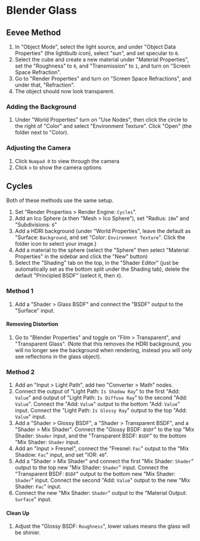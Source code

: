 # Blender Glass

## Eevee Method

1. In "Object Mode", select the light source, and under "Object Data Properties" (the lightbulb icon), select "sun", and set specular to `0`.
2. Select the cube and create a new material under "Material Properties", set the "Roughness" to `0`, and "Transmission" to `1`, and turn on "Screen Space Refraction".
3. Go to "Render Properties" and turn on "Screen Space Refractions", and under that, "Refraction".
4. The object should now look transparent.

### Adding the Background

1. Under "World Properties" turn on "Use Nodes", then click the circle to the right of "Color" and select "Environment Texture". Click "Open" (the folder next to "Color).

### Adjusting the Camera

1. Click `Numpad 0` to view through the camera
2. Click `n` to show the camera options

## Cycles

Both of these methods use the same setup.

1. Set "Render Properties > Render Engine: `Cycles`".
2. Add an Ico Sphere (`A` then "Mesh > Ico Sphere"), set "Radius: `10m`" and "Subdivisions: `6`"
3. Add a HDRI background (under "World Properties", leave the default as "Surface: `Background`, and set "Color: `Environment Texture`". Click the folder icon to select your image.)
4. Add a material to the sphere (select the "Sphere" then select "Material Properties" in the sidebar and click the "New" button)
5. Select the "Shading" tab on the top, in the "Shader Editor" (just be automatically set as the bottom split under the Shading tab), delete the default "Principled BSDF" (select it, then `X`).

### Method 1

1. Add a "Shader > Glass BSDF" and connect the "BSDF" output to the "Surface" input.

#### Removing Distortion

1. Go to "Blender Properties" and toggle on "Film > Transparent", and "Transparent Glass". (Note that this removes the HDRI background, you will no longer see the background when rendering, instead you will only see reflections in the glass object).

### Method 2

1. Add an "Input > Light Path", add two "Converter > Math" nodes.
2. Connect the output of "Light Path: `Is Shadow Ray`" to the first "Add: `Value`" and output of "Light Path: `Is Diffuse Ray`" to the second "Add: `Value`". Connect the "Add: `Value`" output to the bottom "Add: `Value`" input. Connect the "Light Path: `Is Glossy Ray`" output to the top "Add: `Value`" input.
3. Add a "Shader > Glossy BSDF", a "Shader > Transparent BSDF", and a "Shader > Mix Shader". Connect the "Glossy BSDF: `BSDF`" to the top "Mix Shader: `Shader` input, and the "Transparent BSDF: `BSDF`" to the bottom "Mix Shader: `Shader` input.
4. Add an "Input > Fresnel", connect the "Fresnel: `Fac`" output to the "Mix Shadow: `Fac`" input, and set "IOR: `40`".
5. Add a "Shader > Mix Shader" and connect the first "Mix Shader: `Shader`" output to the top new "Mix Shader: `Shader`" input. Connect the "Transparent BSDF: `BSDF`" output to the bottom new "Mix Shader: `Shader`" input. Connect the second "Add: `Value`" output to the new "Mix Shader: `Fac`" input.
6. Connect the new "Mix Shader: `Shader`" output to the "Material Output: `Surface`" input.

#### Clean Up

1. Adjust the "Glossy BSDF: `Roughness`", lower values means the glass will be shinier.